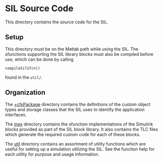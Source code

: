 
# SIL Source Code

This directory contains the source code for the SIL. 

## Setup

This directory must be on the Matlab path while using the SIL. The sfunctions supporting the SIL library blocks must also be compiled before use, which can be done by calling
```
compileSilSfcn()
```
found in the `util/`.

## Organization 

The [+cfsPackage](+cfsPackage/) directory contains the definitions of the custom object types and storage classes that the SIL uses to identify the application interfaces.

The [mex](mex/) directory contains the sfunction implementations of the Simulink blocks provided as part of the SIL block library. It also contains the TLC files which generate the required custom code for each of these blocks. 

The [util](util/) directory contains an assortment of utility functions which are useful for setting up a simulation utilizing the SIL. See the function help for each utility for purpose and usage information.